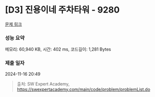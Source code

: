 # [D3] 진용이네 주차타워 - 9280 

[문제 링크](https://swexpertacademy.com/main/code/problem/problemDetail.do?contestProbId=AW9j74FacD0DFAUY) 

### 성능 요약

메모리: 60,940 KB, 시간: 402 ms, 코드길이: 1,281 Bytes

### 제출 일자

2024-11-16 20:49



> 출처: SW Expert Academy, https://swexpertacademy.com/main/code/problem/problemList.do